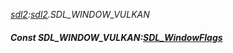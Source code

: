 _[sdl2](../../modules/sdl2/sdl2-module.md):[sdl2](../../modules/sdl2/sdl2-module.md).SDL\_WINDOW\_VULKAN_
##### Const SDL\_WINDOW\_VULKAN:[SDL_WindowFlags](../../modules/sdl2/sdl2-sdl_windowflags.md)
